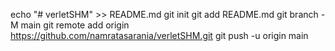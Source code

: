 echo "# verletSHM" >> README.md
git init
git add README.md
git branch -M main
git remote add origin https://github.com/namratasarania/verletSHM.git
git push -u origin main
